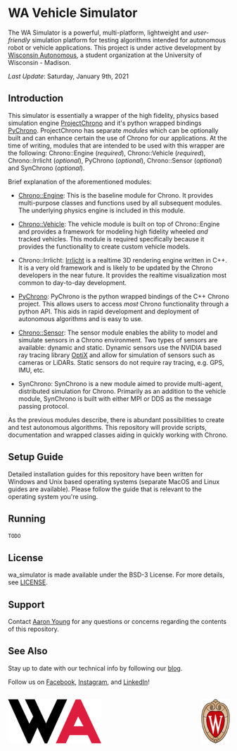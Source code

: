 # WA Vehicle Simulator


The WA Simulator is a powerful, multi-platform, lightweight and *user-friendly* simulation platform for testing algorithms intended for autonomous robot or vehicle applications.
This project is under active development by [Wisconsin Autonomous](https://wisconsinautonomous.org/), a student organization at the University of Wisconsin - Madison.

_Last Update_: Saturday, January 9th, 2021

## Introduction

This simulator is essentially a wrapper of the high fidelity, physics based simulation engine [ProjectChrono](http://www.projectchrono.org/) and it's python wrapped bindings [PyChrono](http://www.projectchrono.org/pychrono/). ProjectChrono has separate _modules_ which can be optionally built and can enhance certain the use of Chrono for our applications. At the time of writing, modules that are intended to be used with this wrapper are the following: Chrono::Engine (_required_), Chrono::Vehicle (_required_), Chrono::Irrlicht (_optional_), PyChrono (_optional_), Chrono::Sensor (_optional_) and SynChrono (_optional_).

Brief explanation of the aforementioned modules:

  - [Chrono::Engine](http://api.projectchrono.org/manual_root.html): This is the baseline module for Chrono. It provides multi-purpose classes and functions used by all subsequent modules. The underlying physics engine is included in this module.

  - [Chrono::Vehicle](http://api.projectchrono.org/manual_vehicle.html): The vehicle module is built on top of Chrono::Engine and provides a framework for modeling high fidelity wheeled _and_ tracked vehicles. This module is required specifically because it provides the functionality to create custom vehicle models.

  - Chrono::Irrlicht: [Irrlicht](http://irrlicht.sourceforge.net/) is a realtime 3D rendering engine written in C++. It is a very old framework and is likely to be updated by the Chrono developers in the near future. It provides the realtime visualization most common to day-to-day development.

  - [PyChrono](http://api.projectchrono.org/pychrono_introduction.html): PyChrono is the python wrapped bindings of the C++ Chrono project. This allows users to access _most_ Chrono functionality through a python API. This aids in rapid development and deployment of autonomous algorithms and is easy to use.

  - [Chrono::Sensor](http://api.projectchrono.org/manual_sensor.html): The sensor module enables the ability to model and simulate sensors in a Chrono environment. Two types of sensors are available: dynamic and static. Dynamic sensors use the NVIDIA based ray tracing library [OptiX](https://developer.nvidia.com/optix) and allow for simulation of sensors such as cameras or LiDARs. Static sensors do not require ray tracing, e.g. GPS, IMU, etc.

  - SynChrono: SynChrono is a new module aimed to provide multi-agent, distributed simulation for Chrono. Primarily as an addition to the vehicle module, SynChrono is built with either MPI or DDS as the message passing protocol.

As the previous modules describe, there is abundant possibilities to create and test autonomous algorithms. This repository will provide scripts, documentation and wrapped classes aiding in quickly working with Chrono.

## Setup Guide

Detailed installation guides for this repository have been written for Windows and Unix based operating systems (separate MacOS and Linux guides are available). Please follow the guide that is relevant to the operating system you're using.

<!-- Windows: [Setup Guide](https://github.com/WisconsinAutonomous/control_sandbox/blob/master/WindowsSetup.md)\ -->
<!-- Mac: [Setup Guide](https://github.com/WisconsinAutonomous/control_sandbox/blob/master/UnixSetup.md) -->
<!-- Linux: [Setup Guide](https://github.com/WisconsinAutonomous/control_sandbox/blob/master/UnixSetup.md) -->

## Running

`TODO`

## License 
wa_simulator is made available under the BSD-3 License. For more details, see [LICENSE](https://github.com/WisconsinAutonomous/wa_simulator/blob/develop/LICENSE).


## Support

Contact [Aaron Young](aryoung5@wisc.edu) for any questions or concerns regarding the contents of this repository.

## See Also

Stay up to date with our technical info by following our [blog](https://www.wisconsinautonomous.org/blog).

Follow us on [Facebook](https://www.facebook.com/wisconsinautonomous/), [Instagram](https://www.instagram.com/wisconsinautonomous/), and [LinkedIn](https://www.linkedin.com/company/wisconsin-autonomous/about/)!

<br>

<div>
	<img src="https://github.com/WisconsinAutonomous/wa-resources/blob/master/Images/WA.png?raw=true" alt="Wisconsin Autonomous Logo" class="readme-img" height="100px">  
	<img src="https://github.com/WisconsinAutonomous/wa-resources/blob/master/Images/UWCrest.png?raw=true" alt="University of Wisconsin - Madison Crest" class="readme-img" height="100px" align="right">
</div>